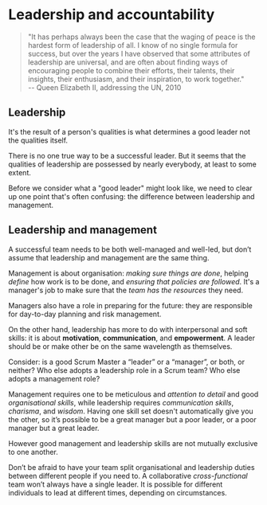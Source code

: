 # Leadership and accountability

>"It has perhaps always been the case that the waging of peace is the hardest form of leadership of all.  I know of no single formula for success, but over the years I have observed that some attributes of leadership are universal, and are often about finding ways of encouraging people to combine their efforts, their talents, their insights, their enthusiasm, and their inspiration, to work together." <br />
>                      -- Queen Elizabeth II, addressing the UN, 2010



## Leadership
It's the result of a person's qualities is what determines a good leader not the qualities itself.

There is no one true way to be a successful leader.  But it seems that the qualities of leadership are possessed by nearly everybody, at least to some extent.

Before we consider what a "good leader" might look like, we need to clear up one point that's often confusing: the difference between leadership and management.

## Leadership and management
A successful team needs to be both well-managed and well-led, but don’t assume that leadership and management are the same thing.

Management is about organisation: *making sure things are done*, helping *define* how work is to be done, and *ensuring that policies are followed*.  It's a manager's job to make sure that the *team has the resources* they need.

Managers also have a role in preparing for the future: they are responsible for day-to-day planning and risk management.

On the other hand, leadership has more to do with interpersonal and soft skills: it is about **motivation**, **communication**, and **empowerment**. A leader should be or make other be on the same wavelength as themselves.

Consider: is a good Scrum Master a “leader” or a “manager”, or both, or neither?  Who else adopts a leadership role in a Scrum team?  Who else adopts a management role?

Management requires one to be meticulous and *attention to detail* and good *organisational skills*, while leadership requires *communication skills*, *charisma*, and *wisdom*. Having one skill set doesn't automatically give you the other, so it’s possible to be a great manager but a poor leader, or a poor manager but a great leader. 

However good management and leadership skills are not mutually exclusive to one another.

Don’t be afraid to have your team split organisational and leadership duties between different people if you need to.  A collaborative *cross-functional* team won’t always have a single leader.  It is possible for different individuals to lead at different times, depending on circumstances.
